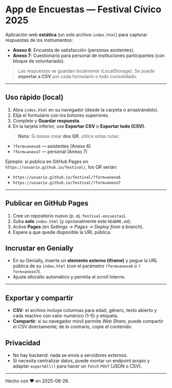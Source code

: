 # App de Encuestas — Festival Cívico 2025

Aplicación web **estática** (un solo archivo `index.html`) para capturar respuestas de los instrumentos:

- **Anexo 6**: Encuesta de satisfacción (personas asistentes).
- **Anexo 7**: Cuestionario para personal de instituciones participantes (con bloque de voluntariado).

> Las respuestas se guardan localmente (LocalStorage). Se puede **exportar a CSV** por cada formulario o todo consolidado.

---

## Uso rápido (local)
1. Abra `index.html` en su navegador (desde la carpeta o arrastrándolo).
2. Elija el formulario con los botones superiores.
3. Complete y **Guardar respuesta**.
4. En la tarjeta inferior, use **Exportar CSV** o **Exportar todo (CSV)**.

> **Nota:** Si desea crear **dos QR**, utilice estas rutas:
- `?form=anexo6` — asistentes (Anexo 6)
- `?form=anexo7` — personal (Anexo 7)

Ejemplo: si publica en GitHub Pages en `https://usuario.github.io/festival/`, los QR serían:
- `https://usuario.github.io/festival/?form=anexo6`
- `https://usuario.github.io/festival/?form=anexo7`

---

## Publicar en GitHub Pages
1. Cree un repositorio nuevo (p. ej. `festival-encuestas`).
2. Suba **solo** `index.html` (y opcionalmente este `README.md`).
3. Active **Pages** (en *Settings → Pages → Deploy from a branch*).
4. Espere a que quede disponible la URL pública.

## Incrustar en Genially
- En su Genially, inserte un **elemento externo (iframe)** y pegue la URL pública de su `index.html` (con el parámetro `?form=anexo6` o `?form=anexo7`).
- Ajuste alto/alto automático y permita el *scroll* interno.

---

## Exportar y compartir
- **CSV**: el archivo incluye columnas para edad, género, texto abierto y cada reactivo con valor numérico (1–5) y etiqueta.
- **Compartir**: si su navegador móvil permite *Web Share*, puede compartir el CSV directamente; de lo contrario, copie el contenido.

## Privacidad
- No hay backend: nada se envía a servidores externos.
- Si necesita centralizar datos, puede montar un endpoint propio y adaptar `exportAll()` para hacer un `fetch` `POST` (JSON o CSV).

---

Hecho con ❤️ en 2025-08-26.
